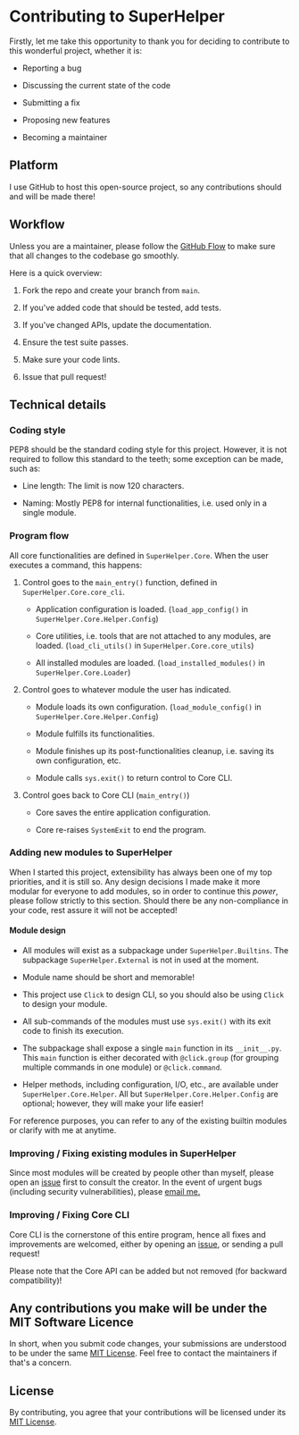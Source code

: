 # Contributing to SuperHelper

Firstly, let me take this opportunity to thank you for deciding to contribute to this wonderful project, whether it is:

- Reporting a bug

- Discussing the current state of the code

- Submitting a fix

- Proposing new features

- Becoming a maintainer

## Platform

I use GitHub to host this open-source project, so any contributions should and will be made there!

## Workflow

Unless you are a maintainer, please follow the [GitHub Flow] to make sure that all changes to
the codebase go smoothly.

Here is a quick overview:

1. Fork the repo and create your branch from `main`.

2. If you've added code that should be tested, add tests.

3. If you've changed APIs, update the documentation.

4. Ensure the test suite passes.

5. Make sure your code lints.

6. Issue that pull request!

## Technical details

### Coding style

PEP8 should be the standard coding style for this project. However, it is not required to follow this standard to the
teeth; some exception can be made, such as:

* Line length: The limit is now 120 characters.

* Naming: Mostly PEP8 for internal functionalities, i.e. used only in a single module.

### Program flow

All core functionalities are defined in `SuperHelper.Core`. When the user executes a command, this happens:

1. Control goes to the `main_entry()` function, defined in `SuperHelper.Core.core_cli`.

    - Application configuration is loaded. (`load_app_config()` in `SuperHelper.Core.Helper.Config`)

    - Core utilities, i.e. tools that are not attached to any modules, are loaded. (`load_cli_utils()`
      in `SuperHelper.Core.core_utils`)

    - All installed modules are loaded. (`load_installed_modules()` in `SuperHelper.Core.Loader`)

2. Control goes to whatever module the user has indicated.

    - Module loads its own configuration. (`load_module_config()` in `SuperHelper.Core.Helper.Config`)

    - Module fulfills its functionalities.

    - Module finishes up its post-functionalities cleanup, i.e. saving its own configuration, etc.

    - Module calls `sys.exit()` to return control to Core CLI.

3. Control goes back to Core CLI (`main_entry()`)

    - Core saves the entire application configuration.
    
    - Core re-raises `SystemExit` to end the program.


### Adding new modules to SuperHelper

When I started this project, extensibility has always been one of my top priorities, and it is still so.
Any design decisions I made make it more modular for everyone to add modules, so in order to continue this
*power*, please follow strictly to this section. Should there be any non-compliance in your code, rest assure
it will not be accepted!

#### Module design

* All modules will exist as a subpackage under `SuperHelper.Builtins`. The subpackage `SuperHelper.External` is
  not in used at the moment.

* Module name should be short and memorable!

* This project use `Click` to design CLI, so you should also be using `Click` to design your module.

* All sub-commands of the modules must use `sys.exit()` with its exit code to finish its execution.

* The subpackage shall expose a single `main` function in its `__init__.py`. This `main` function is either
  decorated with `@click.group` (for grouping multiple commands in one module) or `@click.command`.

* Helper methods, including configuration, I/O, etc., are available under `SuperHelper.Core.Helper`. All but
  `SuperHelper.Core.Helper.Config` are optional; however, they will make your life easier!

For reference purposes, you can refer to any of the existing builtin modules or clarify with me at anytime.

### Improving / Fixing existing modules in SuperHelper

Since most modules will be created by people other than myself, please open an [issue][Issues]
first to consult the creator. In the event of urgent bugs (including security vulnerabilities),
please [email me.](mailto:binhnt.mdev@gmail.com)

### Improving / Fixing Core CLI

Core CLI is the cornerstone of this entire program, hence all fixes and improvements are welcomed, either by opening an
[issue][Issues], or sending a pull request!

Please note that the Core API can be added but not removed (for backward compatibility)!

## Any contributions you make will be under the MIT Software Licence
In short, when you submit code changes, your submissions are understood to be under the same [MIT License].
Feel free to contact the maintainers if that's a concern.

## License
By contributing, you agree that your contributions will be licensed under its [MIT License].

[Github Flow]: https://guides.github.com/introduction/flow/index.html
[MIT License]: https://github.com/GreaterGoodCorp/SuperHelper/blob/main/LICENSE
[Issues]: https://github.com/GreaterGoodCorp/SuperHelper/issues
[EMAIL]: mailto:binhnt.mdev@gmail.com
